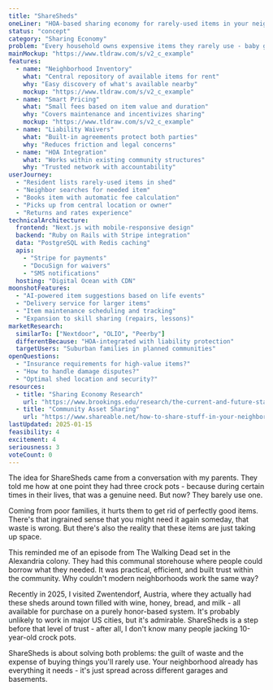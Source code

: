 ```yaml
---
title: "ShareSheds"
oneLiner: "HOA-based sharing economy for rarely-used items in your neighborhood"
status: "concept"
category: "Sharing Economy"
problem: "Every household owns expensive items they rarely use - baby gear, power tools, party supplies. Meanwhile, neighbors buy the same items to use once. This wastes money and storage space."
mainMockup: "https://www.tldraw.com/s/v2_c_example"
features:
  - name: "Neighborhood Inventory"
    what: "Central repository of available items for rent"
    why: "Easy discovery of what's available nearby"
    mockup: "https://www.tldraw.com/s/v2_c_example"
  - name: "Smart Pricing"
    what: "Small fees based on item value and duration"
    why: "Covers maintenance and incentivizes sharing"
    mockup: "https://www.tldraw.com/s/v2_c_example"
  - name: "Liability Waivers"
    what: "Built-in agreements protect both parties"
    why: "Reduces friction and legal concerns"
  - name: "HOA Integration"
    what: "Works within existing community structures"
    why: "Trusted network with accountability"
userJourney:
  - "Resident lists rarely-used items in shed"
  - "Neighbor searches for needed item"
  - "Books item with automatic fee calculation"
  - "Picks up from central location or owner"
  - "Returns and rates experience"
technicalArchitecture:
  frontend: "Next.js with mobile-responsive design"
  backend: "Ruby on Rails with Stripe integration"
  data: "PostgreSQL with Redis caching"
  apis:
    - "Stripe for payments"
    - "DocuSign for waivers"
    - "SMS notifications"
  hosting: "Digital Ocean with CDN"
moonshotFeatures:
  - "AI-powered item suggestions based on life events"
  - "Delivery service for larger items"
  - "Item maintenance scheduling and tracking"
  - "Expansion to skill sharing (repairs, lessons)"
marketResearch:
  similarTo: ["Nextdoor", "OLIO", "Peerby"]
  differentBecause: "HOA-integrated with liability protection"
  targetUsers: "Suburban families in planned communities"
openQuestions:
  - "Insurance requirements for high-value items?"
  - "How to handle damage disputes?"
  - "Optimal shed location and security?"
resources:
  - title: "Sharing Economy Research"
    url: "https://www.brookings.edu/research/the-current-and-future-state-of-the-sharing-economy/"
  - title: "Community Asset Sharing"
    url: "https://www.shareable.net/how-to-share-stuff-in-your-neighborhood/"
lastUpdated: 2025-01-15
feasibility: 4
excitement: 4
seriousness: 3
voteCount: 0
---
```


The idea for ShareSheds came from a conversation with my parents. They told me how at one point they had three crock pots - because during certain times in their lives, that was a genuine need. But now? They barely use one. 

Coming from poor families, it hurts them to get rid of perfectly good items. There's that ingrained sense that you might need it again someday, that waste is wrong. But there's also the reality that these items are just taking up space.

This reminded me of an episode from The Walking Dead set in the Alexandria colony. They had this communal storehouse where people could borrow what they needed. It was practical, efficient, and built trust within the community. Why couldn't modern neighborhoods work the same way?

Recently in 2025, I visited Zwentendorf, Austria, where they actually had these sheds around town filled with wine, honey, bread, and milk - all available for purchase on a purely honor-based system. It's probably unlikely to work in major US cities, but it's admirable. ShareSheds is a step before that level of trust - after all, I don't know many people jacking 10-year-old crock pots.

ShareSheds is about solving both problems: the guilt of waste and the expense of buying things you'll rarely use. Your neighborhood already has everything it needs - it's just spread across different garages and basements.